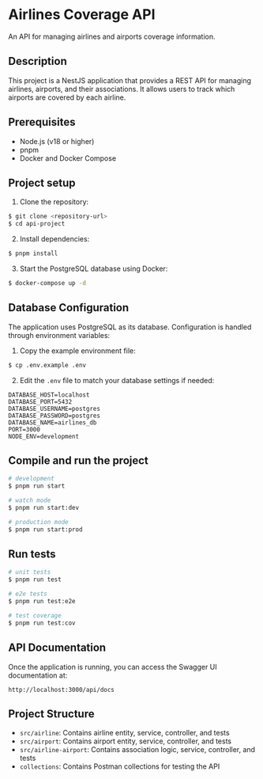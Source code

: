 # Airlines Coverage API

An API for managing airlines and airports coverage information.

## Description

This project is a NestJS application that provides a REST API for managing airlines, airports, and their associations. It allows users to track which airports are covered by each airline.

## Prerequisites

- Node.js (v18 or higher)
- pnpm
- Docker and Docker Compose

## Project setup

1. Clone the repository:
```bash
$ git clone <repository-url>
$ cd api-project
```

2. Install dependencies:
```bash
$ pnpm install
```

3. Start the PostgreSQL database using Docker:
```bash
$ docker-compose up -d
```

## Database Configuration

The application uses PostgreSQL as its database. Configuration is handled through environment variables:

1. Copy the example environment file:
```bash
$ cp .env.example .env
```

2. Edit the `.env` file to match your database settings if needed:
```
DATABASE_HOST=localhost
DATABASE_PORT=5432
DATABASE_USERNAME=postgres
DATABASE_PASSWORD=postgres
DATABASE_NAME=airlines_db
PORT=3000
NODE_ENV=development
```

## Compile and run the project

```bash
# development
$ pnpm run start

# watch mode
$ pnpm run start:dev

# production mode
$ pnpm run start:prod
```

## Run tests

```bash
# unit tests
$ pnpm run test

# e2e tests
$ pnpm run test:e2e

# test coverage
$ pnpm run test:cov
```

## API Documentation

Once the application is running, you can access the Swagger UI documentation at:

```
http://localhost:3000/api/docs
```

## Project Structure

- `src/airline`: Contains airline entity, service, controller, and tests
- `src/airport`: Contains airport entity, service, controller, and tests
- `src/airline-airport`: Contains association logic, service, controller, and tests
- `collections`: Contains Postman collections for testing the API
